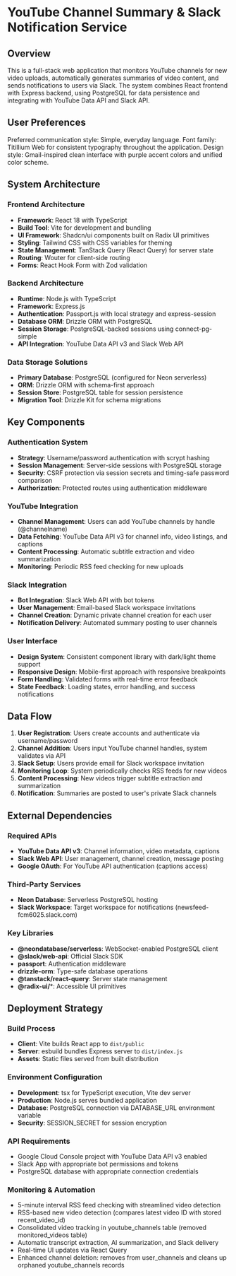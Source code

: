 # YouTube Channel Summary & Slack Notification Service

## Overview

This is a full-stack web application that monitors YouTube channels for new video uploads, automatically generates summaries of video content, and sends notifications to users via Slack. The system combines React frontend with Express backend, using PostgreSQL for data persistence and integrating with YouTube Data API and Slack API.

## User Preferences

Preferred communication style: Simple, everyday language.
Font family: Titillium Web for consistent typography throughout the application.
Design style: Gmail-inspired clean interface with purple accent colors and unified color scheme.

## System Architecture

### Frontend Architecture
- **Framework**: React 18 with TypeScript
- **Build Tool**: Vite for development and bundling
- **UI Framework**: Shadcn/ui components built on Radix UI primitives
- **Styling**: Tailwind CSS with CSS variables for theming
- **State Management**: TanStack Query (React Query) for server state
- **Routing**: Wouter for client-side routing
- **Forms**: React Hook Form with Zod validation

### Backend Architecture
- **Runtime**: Node.js with TypeScript
- **Framework**: Express.js
- **Authentication**: Passport.js with local strategy and express-session
- **Database ORM**: Drizzle ORM with PostgreSQL
- **Session Storage**: PostgreSQL-backed sessions using connect-pg-simple
- **API Integration**: YouTube Data API v3 and Slack Web API

### Data Storage Solutions
- **Primary Database**: PostgreSQL (configured for Neon serverless)
- **ORM**: Drizzle ORM with schema-first approach
- **Session Store**: PostgreSQL table for session persistence
- **Migration Tool**: Drizzle Kit for schema migrations

## Key Components

### Authentication System
- **Strategy**: Username/password authentication with scrypt hashing
- **Session Management**: Server-side sessions with PostgreSQL storage
- **Security**: CSRF protection via session secrets and timing-safe password comparison
- **Authorization**: Protected routes using authentication middleware

### YouTube Integration
- **Channel Management**: Users can add YouTube channels by handle (@channelname)
- **Data Fetching**: YouTube Data API v3 for channel info, video listings, and captions
- **Content Processing**: Automatic subtitle extraction and video summarization
- **Monitoring**: Periodic RSS feed checking for new uploads

### Slack Integration
- **Bot Integration**: Slack Web API with bot tokens
- **User Management**: Email-based Slack workspace invitations
- **Channel Creation**: Dynamic private channel creation for each user
- **Notification Delivery**: Automated summary posting to user channels

### User Interface
- **Design System**: Consistent component library with dark/light theme support
- **Responsive Design**: Mobile-first approach with responsive breakpoints
- **Form Handling**: Validated forms with real-time error feedback
- **State Feedback**: Loading states, error handling, and success notifications

## Data Flow

1. **User Registration**: Users create accounts and authenticate via username/password
2. **Channel Addition**: Users input YouTube channel handles, system validates via API
3. **Slack Setup**: Users provide email for Slack workspace invitation
4. **Monitoring Loop**: System periodically checks RSS feeds for new videos
5. **Content Processing**: New videos trigger subtitle extraction and summarization
6. **Notification**: Summaries are posted to user's private Slack channels

## External Dependencies

### Required APIs
- **YouTube Data API v3**: Channel information, video metadata, captions
- **Slack Web API**: User management, channel creation, message posting
- **Google OAuth**: For YouTube API authentication (captions access)

### Third-Party Services
- **Neon Database**: Serverless PostgreSQL hosting
- **Slack Workspace**: Target workspace for notifications (newsfeed-fcm6025.slack.com)

### Key Libraries
- **@neondatabase/serverless**: WebSocket-enabled PostgreSQL client
- **@slack/web-api**: Official Slack SDK
- **passport**: Authentication middleware
- **drizzle-orm**: Type-safe database operations
- **@tanstack/react-query**: Server state management
- **@radix-ui/***: Accessible UI primitives

## Deployment Strategy

### Build Process
- **Client**: Vite builds React app to `dist/public`
- **Server**: esbuild bundles Express server to `dist/index.js`
- **Assets**: Static files served from built distribution

### Environment Configuration
- **Development**: tsx for TypeScript execution, Vite dev server
- **Production**: Node.js serves bundled application
- **Database**: PostgreSQL connection via DATABASE_URL environment variable
- **Security**: SESSION_SECRET for session encryption

### API Requirements
- Google Cloud Console project with YouTube Data API v3 enabled
- Slack App with appropriate bot permissions and tokens
- PostgreSQL database with appropriate connection credentials

### Monitoring & Automation
- 5-minute interval RSS feed checking with streamlined video detection
- RSS-based new video detection (compares latest video ID with stored recent_video_id)
- Consolidated video tracking in youtube_channels table (removed monitored_videos table)
- Automatic transcript extraction, AI summarization, and Slack delivery
- Real-time UI updates via React Query
- Enhanced channel deletion: removes from user_channels and cleans up orphaned youtube_channels records